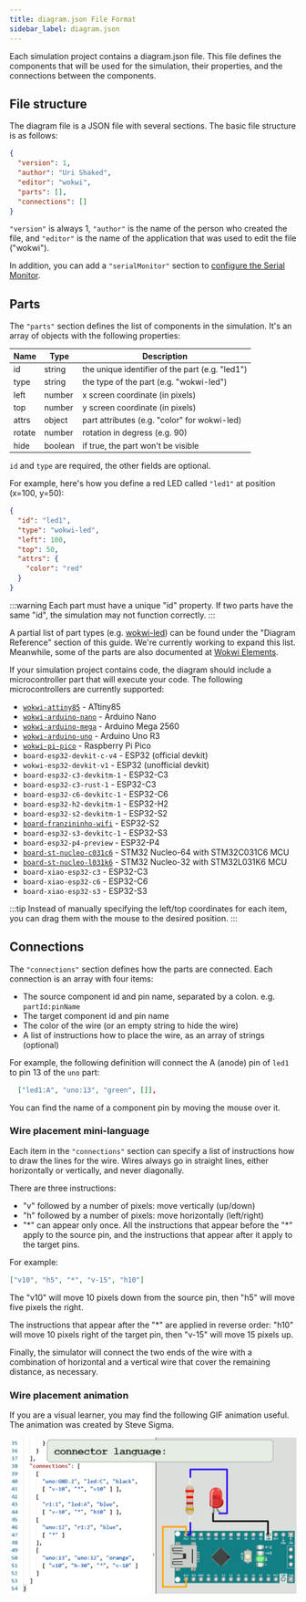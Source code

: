 ```yaml
---
title: diagram.json File Format
sidebar_label: diagram.json
---
```


Each simulation project contains a diagram.json file. This file defines the components
that will be used for the simulation, their properties, and the connections between the
components.

## File structure

The diagram file is a JSON file with several sections. The basic file structure is as
follows:

```json
{
  "version": 1,
  "author": "Uri Shaked",
  "editor": "wokwi",
  "parts": [],
  "connections": []
}
```

`"version"` is always 1, `"author"` is the name of the person who created the
file, and `"editor"` is the name of the application that was used to edit the
file ("wokwi").

In addition, you can add a `"serialMonitor"` section to [configure the Serial Monitor](guides/serial-monitor#configuring-the-serial-monitor).

## Parts

The `"parts"` section defines the list of components in the simulation.
It's an array of objects with the following properties:

| Name   | Type    | Description                                     |
| ------ | ------- | ----------------------------------------------- |
| id     | string  | the unique identifier of the part (e.g. "led1") |
| type   | string  | the type of the part (e.g. "wokwi-led")         |
| left   | number  | x screen coordinate (in pixels)                 |
| top    | number  | y screen coordinate (in pixels)                 |
| attrs  | object  | part attributes (e.g. "color" for wokwi-led)    |
| rotate | number  | rotation in degress (e.g. 90)                   |
| hide   | boolean | if true, the part won't be visible              |

`id` and `type` are required, the other fields are optional.

For example, here's how you define a red LED called `"led1"` at position (x=100, y=50):

```json
{
  "id": "led1",
  "type": "wokwi-led",
  "left": 100,
  "top": 50,
  "attrs": {
    "color": "red"
  }
}
```

:::warning
Each part must have a unique "id" property. If two parts have the same "id",
the simulation may not function correctly.
:::

A partial list of part types (e.g. [wokwi-led](parts/wokwi-led)) can be found under the "Diagram Reference" section of this guide. We're currently working to expand this list. Meanwhile, some of the parts are also documented at [Wokwi Elements](https://elements.wokwi.com).

If your simulation project contains code, the diagram should include a microcontroller part that will execute your code. The following microcontrollers are currently supported:

- [`wokwi-attiny85`](parts/wokwi-attiny85) - ATtiny85
- [`wokwi-arduino-nano`](parts/wokwi-arduino-nano) - Arduino Nano
- [`wokwi-arduino-mega`](parts/wokwi-arduino-mega) - Arduino Mega 2560
- [`wokwi-arduino-uno`](parts/wokwi-arduino-uno) - Arduino Uno R3
- [`wokwi-pi-pico`](parts/wokwi-pi-pico) - Raspberry Pi Pico
- `board-esp32-devkit-c-v4` - ESP32 (official devkit)
- `wokwi-esp32-devkit-v1` - ESP32 (unofficial devkit)
- `board-esp32-c3-devkitm-1` - ESP32-C3
- `board-esp32-c3-rust-1` - ESP32-C3
- `board-esp32-c6-devkitc-1` - ESP32-C6
- `board-esp32-h2-devkitm-1` - ESP32-H2
- `board-esp32-s2-devkitm-1` - ESP32-S2
- [`board-franzininho-wifi`](parts/board-franzininho-wifi) - ESP32-S2
- `board-esp32-s3-devkitc-1` - ESP32-S3
- `board-esp32-p4-preview` - ESP32-P4
- [`board-st-nucleo-c031c6`](parts/board-st-nucleo-c031c6) - STM32 Nucleo-64 with STM32C031C6 MCU
- [`board-st-nucleo-l031k6`](parts/board-st-nucleo-l031k6) - STM32 Nucleo-32 with STM32L031K6 MCU
- `board-xiao-esp32-c3` - ESP32-C3
- `board-xiao-esp32-c6` - ESP32-C6
- `board-xiao-esp32-s3` - ESP32-S3

:::tip
Instead of manually specifying the left/top coordinates for each item, you
can drag them with the mouse to the desired position.
:::

## Connections

The `"connections"` section defines how the parts are connected. Each connection is an array with four
items:

- The source component id and pin name, separated by a colon. e.g. `partId:pinName`
- The target component id and pin name
- The color of the wire (or an empty string to hide the wire)
- A list of instructions how to place the wire, as an array of strings (optional)

For example, the following definition will connect the A (anode) pin of `led1`
to pin 13 of the `uno` part:

```json
  ["led1:A", "uno:13", "green", []],
```

You can find the name of a component pin by moving the mouse over it.

### Wire placement mini-language

Each item in the `"connections"` section can specify a list of instructions
how to draw the lines for the wire. Wires always go in straight lines, either
horizontally or vertically, and never diagonally.

There are three instructions:

- "v" followed by a number of pixels: move vertically (up/down)
- "h" followed by a number of pixels: move horizontally (left/right)
- "\*" can appear only once. All the instructions that appear before the "\*"
  apply to the source pin, and the instructions that appear after it apply
  to the target pins.

For example:

```json
["v10", "h5", "*", "v-15", "h10"]
```

The "v10" will move 10 pixels down from the source pin, then "h5" will move
five pixels the right.

The instructions that appear after the "\*" are applied in reverse order: "h10" will
move 10 pixels right of the target pin, then "v-15" will move 15 pixels up.

Finally, the simulator will connect the two ends of the wire with a combination
of horizontal and a vertical wire that cover the remaining distance, as necessary.

### Wire placement animation

If you are a visual learner, you may find the following GIF animation useful.
The animation was created by Steve Sigma.

![diagram.json wire placement mini language](diagram-format-connections.gif)

